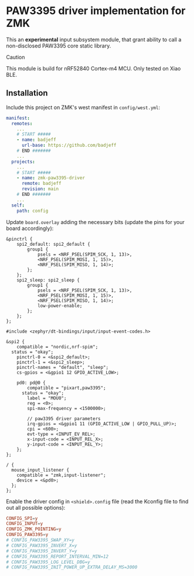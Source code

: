 # PAW3395 driver implementation for ZMK

This an **experimental** input subsystem module, that grant ability to call a non-disclosed PAW3395 core static library.

> [!CAUTION]
> This module is build for nRF52840 Cortex-m4 MCU. Only tested on Xiao BLE.

## Installation

Include this project on ZMK's west manifest in `config/west.yml`:

```yml
manifest:
  remotes:
    ...
    # START #####
    - name: badjeff
      url-base: https://github.com/badjeff
    # END #######
    ...
  projects:
    ...
    # START #####
    - name: zmk-paw3395-driver
      remote: badjeff
      revision: main
    # END #######
    ...
  self:
    path: config
```

Update `board.overlay` adding the necessary bits (update the pins for your board accordingly):

```dts
&pinctrl {
	spi2_default: spi2_default {
		group1 {
			psels = <NRF_PSEL(SPIM_SCK, 1, 13)>,
			<NRF_PSEL(SPIM_MOSI, 1, 15)>,
			<NRF_PSEL(SPIM_MISO, 1, 14)>;
		};
	};
	spi2_sleep: spi2_sleep {
		group1 {
			psels = <NRF_PSEL(SPIM_SCK, 1, 13)>,
			<NRF_PSEL(SPIM_MOSI, 1, 15)>,
			<NRF_PSEL(SPIM_MISO, 1, 14)>;
			low-power-enable;
		};
	};
};

#include <zephyr/dt-bindings/input/input-event-codes.h>

&spi2 {
	compatible = "nordic,nrf-spim";
  status = "okay";
	pinctrl-0 = <&spi2_default>;
	pinctrl-1 = <&spi2_sleep>;
	pinctrl-names = "default", "sleep";
	cs-gpios = <&gpio1 12 GPIO_ACTIVE_LOW>;

	pd0: pd@0 {
		compatible = "pixart,paw3395";
	  status = "okay";
		label = "MOU0";
		reg = <0>;
		spi-max-frequency = <1500000>;

		// paw3395 driver parameters
		irq-gpios = <&gpio1 11 (GPIO_ACTIVE_LOW | GPIO_PULL_UP)>;
		cpi = <600>;
		evt-type = <INPUT_EV_REL>;
		x-input-code = <INPUT_REL_X>;
		y-input-code = <INPUT_REL_Y>;
	};
};

/ {
  mouse_input_listener {
    compatible = "zmk,input-listener";
    device = <&pd0>;
  };
};
```

Enable the driver config in `<shield>.config` file (read the Kconfig file to find out all possible options):

```conf
CONFIG_SPI=y
CONFIG_INPUT=y
CONFIG_ZMK_POINTING=y
CONFIG_PAW3395=y
# CONFIG_PAW3395_SWAP_XY=y
# CONFIG_PAW3395_INVERT_X=y
# CONFIG_PAW3395_INVERT_Y=y
# CONFIG_PAW3395_REPORT_INTERVAL_MIN=12
# CONFIG_PAW3395_LOG_LEVEL_DBG=y
# CONFIG_PAW3395_INIT_POWER_UP_EXTRA_DELAY_MS=3000
```
